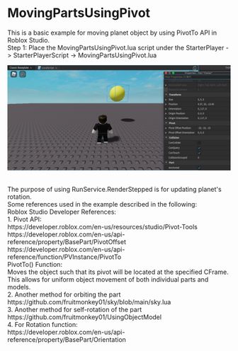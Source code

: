 # MovingPartsUsingPivot
 
This is a basic example for moving planet object by using PivotTo API in Roblox Studio.
<br>
Step 1: Place the MovingPartsUsingPivot.lua script under the StarterPlayer -> StarterPlayerScript -> MovingPartsUsingPivot.lua

![alt GUI](https://github.com/fruitmonkey01/MovingPartsUsingPivot/blob/main/GUI.png)

<br> 
The purpose of using RunService.RenderStepped is for updating planet's rotation.

<br> 
Some references used in the example described in the following:
<br>
Roblox Studio Developer References:
<br>
1. Pivot API:
<br>
https://developer.roblox.com/en-us/resources/studio/Pivot-Tools
<br>
https://developer.roblox.com/en-us/api-reference/property/BasePart/PivotOffset
<br>
https://developer.roblox.com/en-us/api-reference/function/PVInstance/PivotTo
<br>
PivotTo() Function:
<br>
Moves the object such that its pivot will be located at the specified CFrame.
<br>
This allows for uniform object movement of both individual parts and models.

<br>
2. Another method for orbiting the part
<br>
https://github.com/fruitmonkey01/sky/blob/main/sky.lua
<br>
3. Another method for self-rotation of the part
<br>
https://github.com/fruitmonkey01/UsingObjectModel
<br>
4. For Rotation function:
<br>
https://developer.roblox.com/en-us/api-reference/property/BasePart/Orientation
<br>
